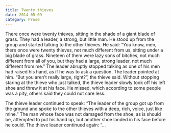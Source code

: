 ```yaml
---
title: Twenty thieves
date: 2014-05-09
category: Prose
---
```


There once were twenty thieves, sitting in the shade of a giant blade of grass. They had a leader, a strong, but little man. He stood up from the group and started talking to the other thieves. He said: “You know, men, there once were twenty thieves, not much different from us, sitting under a big blade of grass. Nineteen of them were lazy sons of bitches, not much different from all of you, but they had a large, strong leader, not much different from me.” The leader abruptly stopped talking as one of his men had raised his hand, as if he was to ask a question. The leader pointed at him. “But you aren’t really large, right?”, the thieve said. Without stopping staring at the thieve who just talked, the thieve leader slowly took off his left shoe and threw it at his face. He missed, which according to some people was a pity, others said they could not care less.

The thieve leader continued to speak: “The leader of the group got up from the ground and spoke to the other thieves with a deep, rich, voice, just like mine.” The man whose face was not damaged from the shoe, as is should be, attempted to put his hand up, but another shoe landed in his face before he could. The thieve leader continued again: “…
